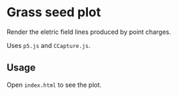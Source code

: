 # Grass seed plot

Render the eletric field lines produced by point charges.

Uses `p5.js` and `CCapture.js`.

## Usage

Open `index.html` to see the plot.
